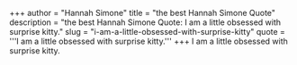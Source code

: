 +++
author = "Hannah Simone"
title = "the best Hannah Simone Quote"
description = "the best Hannah Simone Quote: I am a little obsessed with surprise kitty."
slug = "i-am-a-little-obsessed-with-surprise-kitty"
quote = '''I am a little obsessed with surprise kitty.'''
+++
I am a little obsessed with surprise kitty.
